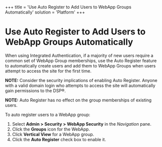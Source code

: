 +++
title = 'Use Auto Register to Add Users to WebApp Groups Automatically'
solution = 'Platform'
+++

# Use Auto Register to Add Users to WebApp Groups Automatically

When using Integrated Authentication, if a majority of new users require
a common set of WebApp Group memberships, use the Auto Register feature
to automatically create users and add them to WebApp Groups when users
attempt to access the site for the first time.

**NOTE:** Consider the security implications of enabling Auto Register.
Anyone with a valid domain login who attempts to access the site will
automatically gain permissions to the DSP®.

**NOTE:** Auto Register has no effect on the group memberships of
existing users.

To auto register users to a WebApp group:

1.  Select **Admin \> Security \> WebApp Security** in the *Navigation*
    pane.
2.  Click the **Groups** icon for the WebApp.
3.  Click **Vertical View** for a WebApp group.
4.  Click the **Auto Register** check box to enable it.
